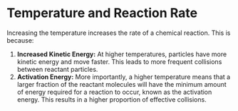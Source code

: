 
# Temperature and Reaction Rate

Increasing the temperature increases the rate of a chemical reaction. This is because:

1.  **Increased Kinetic Energy:** At higher temperatures, particles have more kinetic energy and move faster. This leads to more frequent collisions between reactant particles.
2.  **Activation Energy:** More importantly, a higher temperature means that a larger fraction of the reactant molecules will have the minimum amount of energy required for a reaction to occur, known as the activation energy. This results in a higher proportion of effective collisions.
